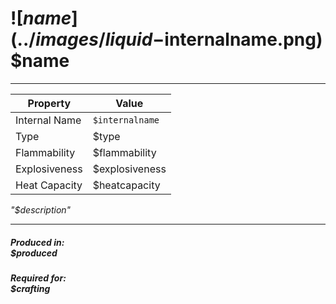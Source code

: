 # ![$name](../images/liquid-$internalname.png) $name 

---

| Property      | Value |
| ----------- | ----------- |
|Internal Name|`$internalname`|
|Type|$type|
|Flammability|$flammability|
|Explosiveness|$explosiveness|
|Heat Capacity|$heatcapacity|

*"$description"*

--- 

##### Produced in: <br>$produced

##### Required for: <br>$crafting